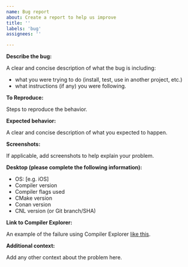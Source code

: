 ```yaml
---
name: Bug report
about: Create a report to help us improve
title: ''
labels: 'bug'
assignees: ''

---
```


**Describe the bug:**

A clear and concise description of what the bug is including:

* what you were trying to do (install, test, use in another project, etc.)
* what instructions (if any) you were following.

**To Reproduce:**

Steps to reproduce the behavior.

**Expected behavior:**

A clear and concise description of what you expected to happen.

**Screenshots:**

If applicable, add screenshots to help explain your problem.

**Desktop (please complete the following information):**

* OS: [e.g. iOS]
* Compiler version
* Compiler flags used
* CMake version
* Conan version
* CNL version (or Git branch/SHA)

**Link to Compiler Explorer:**

An example of the failure using Compiler Explorer [like this](https://godbolt.org/z/rPTjn1z48).

**Additional context:**

Add any other context about the problem here.

